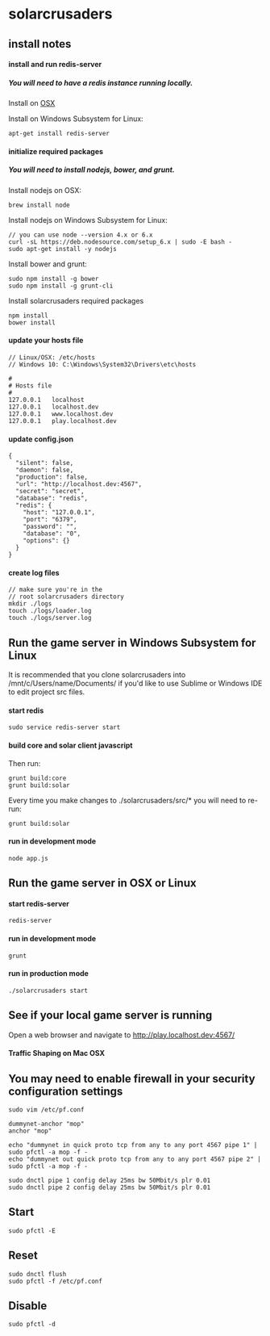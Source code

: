 
# solarcrusaders
## install notes

#### install and run redis-server

##### You will need to have a redis instance running locally.

Install on [OSX](http://jasdeep.ca/2012/05/installing-redis-on-mac-os-x/)

Install on Windows Subsystem for Linux:

    apt-get install redis-server

#### initialize required packages

##### You will need to install nodejs, bower, and grunt.

Install nodejs on OSX:
    
    brew install node

Install nodejs on Windows Subsystem for Linux:
    
    // you can use node --version 4.x or 6.x
    curl -sL https://deb.nodesource.com/setup_6.x | sudo -E bash -
    sudo apt-get install -y nodejs

Install bower and grunt:

    sudo npm install -g bower
    sudo npm install -g grunt-cli

Install solarcrusaders required packages

    npm install
    bower install

#### update your hosts file

    // Linux/OSX: /etc/hosts
    // Windows 10: C:\Windows\System32\Drivers\etc\hosts

    #
    # Hosts file
    #
    127.0.0.1   localhost
    127.0.0.1   localhost.dev
    127.0.0.1   www.localhost.dev
    127.0.0.1   play.localhost.dev

#### update config.json

    {
      "silent": false,
      "daemon": false,
      "production": false,
      "url": "http://localhost.dev:4567",
      "secret": "secret",
      "database": "redis",
      "redis": {
        "host": "127.0.0.1",
        "port": "6379",
        "password": "",
        "database": "0",
        "options": {}
      }
    }

#### create log files
    
    // make sure you're in the
    // root solarcrusaders directory
    mkdir ./logs
    touch ./logs/loader.log
    touch ./logs/server.log

## Run the game server in Windows Subsystem for Linux

It is recommended that you clone solarcrusaders into /mnt/c/Users/name/Documents/ if you'd like to use Sublime or Windows IDE to edit project src files.

#### start redis

    sudo service redis-server start

#### build core and solar client javascript

Then run:

    grunt build:core
    grunt build:solar

Every time you make changes to ./solarcrusaders/src/* you will need to re-run:

    grunt build:solar

#### run in development mode

    node app.js

## Run the game server in OSX or Linux

#### start redis-server

    redis-server

#### run in development mode

    grunt

#### run in production mode

    ./solarcrusaders start

## See if your local game server is running

Open a web browser and navigate to http://play.localhost.dev:4567/

#### Traffic Shaping on Mac OSX

## You may need to enable firewall in your security configuration settings

    sudo vim /etc/pf.conf

    dummynet-anchor "mop"
    anchor "mop"

    echo "dummynet in quick proto tcp from any to any port 4567 pipe 1" | sudo pfctl -a mop -f -
    echo "dummynet out quick proto tcp from any to any port 4567 pipe 2" | sudo pfctl -a mop -f -

    sudo dnctl pipe 1 config delay 25ms bw 50Mbit/s plr 0.01
    sudo dnctl pipe 2 config delay 25ms bw 50Mbit/s plr 0.01

## Start

    sudo pfctl -E

## Reset

    sudo dnctl flush
    sudo pfctl -f /etc/pf.conf

## Disable

    sudo pfctl -d




